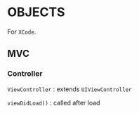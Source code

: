 # OBJECTS

For `XCode`.  

## MVC

### Controller
`ViewController` : extends `UIViewController`  

`viewDidLoad()` : called after load  